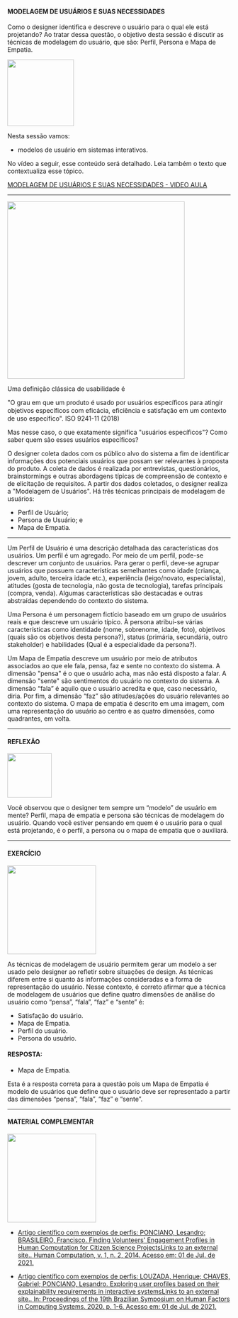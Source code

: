 
<h4>MODELAGEM DE USUÁRIOS E SUAS NECESSIDADES</h4>

Como o designer identifica e descreve o usuário para o qual ele está projetando? Ao tratar dessa questão, o objetivo desta sessão é discutir as técnicas de modelagem do usuário, que são: Perfil, Persona e Mapa de Empatia.

<img src="https://media.giphy.com/media/tZRAlE5aLS5BKDyjGI/giphy.gif" width="150"> 

Nesta sessão vamos:

- modelos de usuário em sistemas interativos.

No vídeo a seguir, esse conteúdo será detalhado. Leia também o texto que contextualiza esse tópico.

[MODELAGEM DE USUÁRIOS E SUAS NECESSIDADES - VIDEO AULA]()

---

<img src="https://media.giphy.com/media/v1.Y2lkPTc5MGI3NjExczZpMHp6N290cGc2NjkwMngycXhpZXRoNjM5bm9lanlucndoZzJsNyZlcD12MV9pbnRlcm5hbF9naWZfYnlfaWQmY3Q9cw/63jza7W5SkF8Low3TX/giphy.gif" width="400"> 

Uma definição clássica de usabilidade é

"O grau em que um produto é usado por usuários específicos para atingir objetivos específicos com eficácia, eﬁciência e satisfação em um contexto de uso específico". ISO 9241-11 (2018)

Mas nesse caso, o que exatamente significa "usuários específicos"? Como saber quem são esses usuários específicos?

O designer coleta dados com os público alvo do sistema a fim de identificar informações dos potenciais usuários que possam ser relevantes à proposta do produto. A coleta de dados é realizada por entrevistas, questionários, brainstormings e outras abordagens típicas de compreensão de contexto e de elicitação de requisitos. A partir dos dados coletados, o designer realiza a "Modelagem de Usuários". Há três técnicas principais de modelagem de usuários:

- Perfil de Usuário;
- Persona de Usuário; e
- Mapa de Empatia.

---

Um Perfil de Usuário é uma descrição detalhada das características dos usuários. Um perfil é um agregado. Por meio de um perfil, pode-se descrever um conjunto de usuários. Para gerar o perfil, deve-se agrupar usuários que possuem características semelhantes como idade (criança, jovem, adulto, terceira idade etc.), experiência (leigo/novato,  especialista), atitudes (gosta de tecnologia, não gosta de tecnologia), tarefas principais (compra, venda). Algumas características são destacadas e outras abstraídas dependendo do contexto do sistema.

Uma Persona é um personagem fictício baseado em um grupo de usuários reais e que descreve um usuário típico. À persona atribui-se várias características como identidade (nome, sobrenome, idade, foto), objetivos (quais são os objetivos desta persona?), status (primária, secundária, outro stakeholder) e habilidades (Qual é a especialidade da persona?).

Um Mapa de Empatia descreve um usuário por meio de atributos associados ao que ele fala, pensa, faz e sente no contexto do sistema. A dimensão "pensa" é o que o usuário acha, mas não está disposto a falar. A dimensão "sente" são sentimentos do usuário no contexto do sistema. A dimensão “fala” é aquilo que o usuário acredita e que, caso necessário, diria. Por fim, a dimensão “faz” são atitudes/ações do usuário relevantes ao contexto do sistema. O mapa de empatia é descrito em uma imagem, com uma representação do usuário ao centro e as quatro dimensões, como quadrantes, em volta.

---
<h4>REFLEXÃO</h4>
<img src="https://media.giphy.com/media/DrooRfW7dRKal9e1SU/giphy.gif"width="100">

Você observou que o designer tem sempre um “modelo” de usuário em mente? Perfil, mapa de empatia e persona são técnicas de modelagem do usuário. Quando você estiver pensando em quem é o usuário para o qual está projetando, é o perfil, a persona ou o mapa de empatia que o auxiliará.

---

<h4>EXERCÍCIO</h4>

<img src= "https://media.giphy.com/media/ENxx2erqOHckyqyDBK/giphy.gif" width="200" >

As técnicas de modelagem de usuário permitem gerar um modelo a ser usado pelo designer ao refletir sobre situações de design. As técnicas diferem entre si quanto às informações consideradas e a forma de representação do usuário. Nesse contexto, é correto afirmar que a técnica de modelagem de usuários que define quatro dimensões de análise do usuário como “pensa”, “fala”, “faz” e “sente” é:

- Satisfação do usuário.
- Mapa de Empatia.
- Perfil do usuário.
- Persona do usuário.

<h4>RESPOSTA:</h4>

- Mapa de Empatia.

Esta é a resposta correta para a questão pois um Mapa de Empatia é modelo de usuários que define que o usuário deve ser representado a partir das dimensões “pensa”, “fala”, “faz” e “sente”.

---

<h4>MATERIAL COMPLEMENTAR</h4>

<img src= "https://media.giphy.com/media/v1.Y2lkPTc5MGI3NjExYjRkbnFodTRyeTN4YmxqZjQ4cGs1Mm5vbmZyZjA2dDRxbWducTZ3YSZlcD12MV9pbnRlcm5hbF9naWZfYnlfaWQmY3Q9cw/xhuy5rw9ZrB2jn8VFR/giphy.gif" width="200" >

- [Artigo científico com exemplos de perfis: PONCIANO, Lesandro; BRASILEIRO, Francisco. Finding Volunteers' Engagement Profiles in Human Computation for Citizen Science ProjectsLinks to an external site.. Human Computation, v. 1, n. 2, 2014. Acesso em: 01 de Jul. de 2021.](https://hcjournal.org/index.php/jhc/article/view/12)

- [
Artigo científico com exemplos de perfis: LOUZADA, Henrique; CHAVES, Gabriel; PONCIANO, Lesandro. Exploring user profiles based on their explainability requirements in interactive systemsLinks to an external site.. In: Proceedings of the 19th Brazilian Symposium on Human Factors in Computing Systems. 2020. p. 1-6. Acesso em: 01 de Jul. de 2021.](https://dl.acm.org/doi/10.1145/3424953.3426545)



